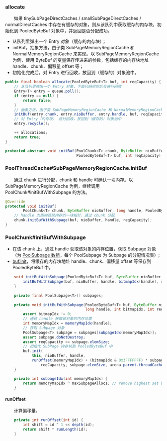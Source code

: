 ### allocate
　　如果 tinySubPageDirectCaches / smallSubPageDirectCaches / normalDirectCaches 中存在有缓存的对象，则从该队列中获取缓存的内存块，初始化到 PooledByteBuf 对象中，并返回是否分配成功。

- 从队列里弹出一个 Entry 对象（缓存的内存块）；
- initBuf，抽象方法，由子类 SubPageMemoryRegionCache 和 NormalMemoryRegionCache 来实现。以 SubPageMemoryRegionCache 为例，使用 ByteBuf 的变量保存传进来的参数，包括缓存的内存块地址 handle、chunk、偏移量 offset 等；
- 初始化完成后，对 Entry 进行回收，放回到（缓存的）对象池中。

```java
public final boolean allocate(PooledByteBuf<T> buf, int reqCapacity) {
    // 从队列里弹出一个 Entry 对象，下面代码用完后会进行回收
    Entry<T> entry = queue.poll();
    if (entry == null) {
        return false;
    }
    // 抽象方法，由子类 SubPageMemoryRegionCache 和 NormalMemoryRegionCache 来实现
    initBuf(entry.chunk, entry.nioBuffer, entry.handle, buf, reqCapacity);
    // 对 Entry（内存块） 进行回收，放回到（缓存的）对象池中
    entry.recycle();

    ++ allocations;
    return true;
}

protected abstract void initBuf(PoolChunk<T> chunk, ByteBuffer nioBuffer, long handle,
                                PooledByteBuf<T> buf, int reqCapacity);
```

### PoolThreadCache#SubPageMemoryRegionCache.initBuf
　　通过 chunk 进行分配，chunk 和 handle 可确认一块内存。以 SubPageMemoryRegionCache 为例，继续调用 PoolChunk#initBufWithSubpage 的方法。

```java
@Override
protected void initBuf(
        PoolChunk<T> chunk, ByteBuffer nioBuffer, long handle, PooledByteBuf<T> buf, int reqCapacity) {
    // handle 为指向连续内存的一块指针，通过 chunk 分配
    chunk.initBufWithSubpage(buf, nioBuffer, handle, reqCapacity);
}
```

### PoolChunk#initBufWithSubpage

- 在该 chunk 上，通过 handle 获取该对象的内存位置，获取 Subpage 对象（为 [PoolSubpage 数组](https://github.com/martin-1992/Netty-Notes/tree/master/Netty%20%E5%86%85%E5%AD%98%E7%AE%A1%E7%90%86/PoolSubpage)，每个 PoolSubpage 为 Subpage 的分配情况表）;
- [buf.init](https://github.com/martin-1992/Netty-Notes/tree/master/Netty%20%E5%86%85%E5%AD%98%E7%AE%A1%E7%90%86/PooledByteBuf)，将缓存的内存块地址 handle、chunk、偏移量 offset 等保存到 PooledByteBuf 中。

```java
    void initBufWithSubpage(PooledByteBuf<T> buf, ByteBuffer nioBuffer, long handle, int reqCapacity) {
        initBufWithSubpage(buf, nioBuffer, handle, bitmapIdx(handle), reqCapacity);
    }
    
    private final PoolSubpage<T>[] subpages;
    
    private void initBufWithSubpage(PooledByteBuf<T> buf, ByteBuffer nioBuffer,
                                    long handle, int bitmapIdx, int reqCapacity) {
        assert bitmapIdx != 0;
        // 通过 handle 获取该对象的内存位置
        int memoryMapIdx = memoryMapIdx(handle);
        // 获取 Subpage 对象
        PoolSubpage<T> subpage = subpages[subpageIdx(memoryMapIdx)];
        assert subpage.doNotDestroy;
        assert reqCapacity <= subpage.elemSize;
        // 初始化 SubPage 内存块到 PooledByteBuf 中
        buf.init(
            this, nioBuffer, handle,
            runOffset(memoryMapIdx) + (bitmapIdx & 0x3FFFFFFF) * subpage.elemSize + offset,
                reqCapacity, subpage.elemSize, arena.parent.threadCache());
    }

    private int subpageIdx(int memoryMapIdx) {
        return memoryMapIdx ^ maxSubpageAllocs; // remove highest set bit, to get offset
    }
```

#### runOffset
　　计算偏移量。
  
```java
    private int runOffset(int id) {
        int shift = id ^ 1 << depth(id);
        return shift * runLength(id);
    }
 ```   
